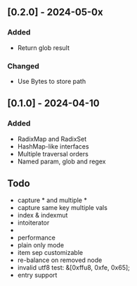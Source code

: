 ## [0.2.0] - 2024-05-0x

### Added

- Return glob result

### Changed

- Use Bytes to store path

## [0.1.0] - 2024-04-10

### Added

- RadixMap and RadixSet
- HashMap-like interfaces
- Multiple traversal orders
- Named param, glob and regex

## Todo

- capture * and multiple *
- capture same key multiple vals
- index & indexmut
- intoiterator
- 
- performance
- plain only mode
- item sep customizable
- re-balance on removed node
- invalid utf8 test: &[0xffu8, 0xfe, 0x65];
- entry support